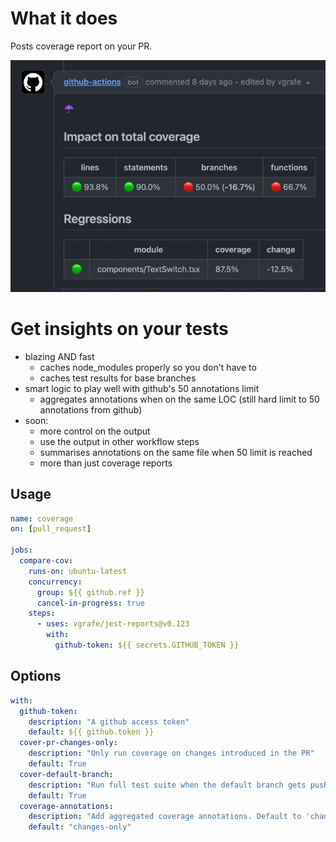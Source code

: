 # What it does

Posts coverage report on your PR.

![](docs/screenshot0.jpeg)

# Get insights on your tests

- blazing AND fast
  - caches node_modules properly so you don't have to
  - caches test results for base branches
- smart logic to play well with github's 50 annotations limit
  - aggregates annotations when on the same LOC (still hard limit to 50 annotations from github)
- soon:
  - more control on the output
  - use the output in other workflow steps
  - summarises annotations on the same file when 50 limit is reached
  - more than just coverage reports

## Usage

```yml
name: coverage
on: [pull_request]

jobs:
  compare-cov:
    runs-on: ubuntu-latest
    concurrency:
      group: ${{ github.ref }}
      cancel-in-progress: true
    steps:
      - uses: vgrafe/jest-reports@v0.123
        with:
          github-token: ${{ secrets.GITHUB_TOKEN }}
```

## Options

```yml
with:
  github-token:
    description: "A github access token"
    default: ${{ github.token }}
  cover-pr-changes-only:
    description: "Only run coverage on changes introduced in the PR"
    default: True
  cover-default-branch:
    description: "Run full test suite when the default branch gets pushed. Will add a comment to the commit."
    default: True
  coverage-annotations:
    description: "Add aggregated coverage annotations. Default to 'changes-only'. Other values are 'none' and 'all'"
    default: "changes-only"
```
